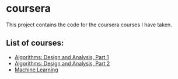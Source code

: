 # coursera

This project contains the code for the coursera courses I have taken. 

## List of courses:

* [Algorithms: Design and Analysis, Part 1](https://www.coursera.org/learn/algorithm-design-analysis/)
* [Algorithms: Design and Analysis, Part 2](https://www.coursera.org/learn/algorithm-design-analysis-2/)
* [Machine Learning](https://www.coursera.org/learn/machine-learning/)

